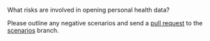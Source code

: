 What risks are involved in opening personal health data?

Please outline any negative scenarios and send a [pull request](https://help.github.com/articles/about-pull-requests/) to the [scenarios](https://github.com/mrinnetmaki/mydata/blob/scenarios/scenarios/risks.md) branch.

